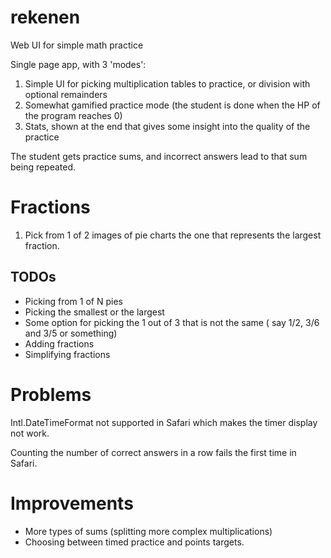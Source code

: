 # rekenen
Web UI for simple math practice

Single page app, with 3 'modes':
1. Simple UI for picking multiplication tables to practice, or division with optional remainders
2. Somewhat gamified practice mode (the student is done when the HP of the program reaches 0)
3. Stats, shown at the end that gives some insight into the quality of the practice

The student gets practice sums, and incorrect answers lead to that sum being repeated.

# Fractions

1. Pick from 1 of 2 images of pie charts the one that represents the largest fraction.

## TODOs

- Picking from 1 of N pies
- Picking the smallest or the largest
- Some option for picking the 1 out of 3 that is not the same ( say 1/2, 3/6 and 3/5 or something)
- Adding fractions
- Simplifying fractions


# Problems

Intl.DateTimeFormat not supported in Safari which makes the timer display not work.

Counting the number of correct answers in a row fails the first time in Safari.

# Improvements

* More types of sums (splitting more complex multiplications)
* Choosing between timed practice and points targets.


